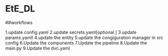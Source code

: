 # EtE_DL

##workflows

1.update config.yaml
2.update secrets.yaml[optional ]
3.update params.yamll
4.update the entity
5.update the congiguration manager in src config
6.Update the components
7.Update the pipeline
8.Update the main.py
9.Update the dvc.yaml
